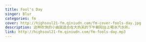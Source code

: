 ```yaml
---
title: Fool's Day
singer: Blur
categories: fm
cover: http://highsoul21-fm.qiniudn.com/fm-cover-fools-day.jpg
description: 这种欢快的小曲就适合在大热天的下午躺阳台上喝冰汽水听。
link: http://highsoul21-fm.qiniudn.com/fm-fools-day.mp3
---
```

